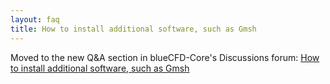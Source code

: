 ```yaml
---
layout: faq
title: How to install additional software, such as Gmsh
---
```


Moved to the new Q&A section in blueCFD-Core's Discussions forum:
[How to install additional software, such as Gmsh](https://github.com/blueCFD/Core/discussions/201)
